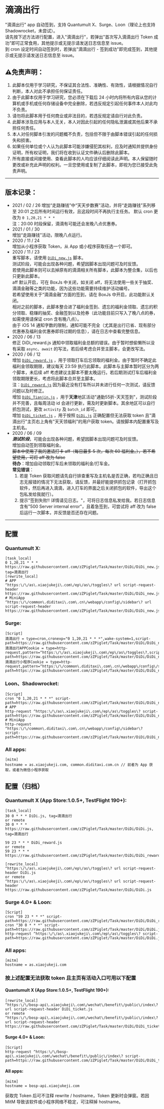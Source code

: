 # 滴滴出行

"滴滴出行" app 自动签到，支持 Quantumult X、Surge、Loon（理论上也支持 Shadowrocket，未尝试）。  
请先按下述方法进行配置，进入"滴滴出行"，若弹出"首次写入滴滴出行 Token 成功"即可正常食用，其他提示或无提示请发送日志信息至 issue。  
到 cron 设定时间自动签到时，若弹出"滴滴出行 - 签到成功"即完成签到，其他提示或无提示请发送日志信息至 issue。

## ⚠️免责声明：
1. 此脚本仅用于学习研究，不保证其合法性、准确性、有效性，请根据情况自行判断，本人对此不承担任何保证责任。
2. 由于此脚本仅用于学习研究，您必须在下载后 24 小时内将所有内容从您的计算机或手机或任何存储设备中完全删除，若违反规定引起任何事件本人对此均不负责。
3. 请勿将此脚本用于任何商业或非法目的，若违反规定请自行对此负责。
4. 此脚本涉及应用与本人无关，本人对因此引起的任何隐私泄漏或其他后果不承担任何责任。
5. 本人对任何脚本引发的问题概不负责，包括但不限于由脚本错误引起的任何损失和损害。
6. 如果任何单位或个人认为此脚本可能涉嫌侵犯其权利，应及时通知并提供身份证明，所有权证明，我们将在收到认证文件确认后删除此脚本。
7. 所有直接或间接使用、查看此脚本的人均应该仔细阅读此声明。本人保留随时更改或补充此声明的权利。一旦您使用或复制了此脚本，即视为您已接受此免责声明。


----------
## 版本记录：
- 2021 / 02 / 26
增加“走路赚钱”中“天天步数赛”活动，并将“走路赚钱”系列移至 20:01 之后所有时间运行有效，且这段时间不再执行主任务。 
默认 cron 更改为 `0 1,20,21 * * *`  
注：20:00 时段保留，滴滴有可能还会发晚八点优惠券。  
- 2021 / 01 / 30  
增加“走路赚钱”活动，限晚八点运行。  
- 2020 / 11 / 24  
增加从小程序获取 Token，从 App 或小程序获取任选一个即可。
- 2020 / 11 / 23   
重写脚本，请使用 [`DiDi_new.js`](https://raw.githubusercontent.com/zZPiglet/Task/master/DiDi/DiDi_new.js) 脚本。  
测试阶段，可能会出现各种问题，希望因脚本出现问题可及时反馈。  
若使用此脚本则可以去掉原有的滴滴相关所有脚本，此脚本为整合集，以后也只更新此脚本。  
aff 默认开启，可在 BoxJs 中关闭，如关闭 aff，将无法使用一些关于抽奖、滴滴金融等之类的功能，因为这些功能需要持续维护活动编号。  
若希望使用关于“滴滴金融”方面的签到，请在 BoxJs 中开启，此功能默认关闭。  
相对之前的脚本，此脚本整合进了福利金签到、遗忘的福利金领取、遗忘的积分领取、稳赚的抽奖、金融签到以及抢券（此功能目前只写入了晚八点的券，如需使用请保证 cron 含有晚八点）。  
由于 iOS 14 通知字数的限制，通知可能不完全（尤其是出行已省、现有部分优惠券及福利金优惠券即将过期的信息），请在日志中查看完整信息。  
- 2020 / 06 / 13  
    修正 DiDi_reward.js 通知中领取福利金总额的错误。由于暂时想偷懒所以没有采取 `async`、`await` 的写法，若后续考虑合并至主脚本，会更改写法。
- 2020 / 06 / 12  
    增加 [`DiDi_reward.js`](https://raw.githubusercontent.com/zZPiglet/Task/master/DiDi/DiDi_reward.js) ，用于领取打车后忘领取的福利金。由于暂时不确定此福利金领取期限，建议每天 23:59 执行此脚本。此脚本与主脚本暂时区分为两个脚本，未后续 aff 考虑建议主脚本不要太晚运行。若后期测试打车后福利金领取期限更长，考虑将此脚本合并至主脚本。  
    注：[`DiDi_reward.js`](https://raw.githubusercontent.com/zZPiglet/Task/master/DiDi/DiDi_reward.js) 因为最近没有打车所以并未进行任何一次测试，请反馈问题以及时修正。   
    增加 [`DiDi_Tianjin.js`](https://raw.githubusercontent.com/zZPiglet/Task/master/DiDi/DiDi_Tianjin.js) ，用于**天津**地区活动"通勤55折-天天签到"，测试阶段并不完善，且每周活动 id 会进行更新，需及时更新脚本。其余地区可以自行抓包测试，更改 `activity` 及 `batch_id` 即可。  
    增加 [`DiDi_ticket.js`](https://raw.githubusercontent.com/zZPiglet/Task/master/DiDi/DiDi_ticket.js) ，用于按照 [`DiDi.js`](https://raw.githubusercontent.com/zZPiglet/Task/master/DiDi/DiDi.js) 正确配置但无法获取 token 且"滴滴出行"主页右上角有"天天领福利"的用户获取 token。请按脚本内配置重写及主机名。
- 2020 / 06 / 09  
    _**测试阶段**_，可能会出现各种问题，希望因脚本出现问题可及时反馈。  
    增加自动签到领取福利金。  
    ~~脚本中使用了我的邀请打卡 aff（每日最多 5 次，每次 60 福利金。），若不希望使用，可将 aff 改为 false~~   
    **待办**：增加自动领取打车后未领取的福利金/打车金。  
    **常见错误**：
    1. 若是 Token 获取问题请先自行排查重写及主机名是否正确，若均正确且日志无报错的情况下无法获取，请反馈，并最好能提供抓包记录（打开抓包软件，然后再进入滴滴，进入打车的界面之后关闭抓包的软件，导出这个包私发给我就行）。
    2. 提示"签到失败‼️ 详情请见日志。"，可将日志信息私发给我。若日志信息含有"500 Server internal error"，且着急签到，可尝试将 aff 改为 false 后运行一次脚本，并反馈是否还存在问题。
----------
## 配置
### Quantumult X:
```properties
[task_local]
0 1,20,21 * * * https://raw.githubusercontent.com/zZPiglet/Task/master/DiDi/DiDi_new.js, tag=滴滴出行
[rewrite_local]
# APP
^https:\/\/as\.xiaojukeji\.com\/ep\/as\/toggles\? url script-request-header https://raw.githubusercontent.com/zZPiglet/Task/master/DiDi/DiDi_new.js
# MiniApp
^https:\/\/common\.diditaxi\.com\.cn\/webapp\/config\/sidebar\? url script-request-header https://raw.githubusercontent.com/zZPiglet/Task/master/DiDi/DiDi_new.js
```
### Surge:
```properties
[Script]
滴滴出行 = type=cron,cronexp="0 1,20,21 * * *",wake-system=1,script-path=https://raw.githubusercontent.com/zZPiglet/Task/master/DiDi/DiDi_new.js
滴滴出行APPCookie = type=http-request,pattern=^https:\/\/as\.xiaojukeji\.com\/ep\/as\/toggles\?,script-path=https://raw.githubusercontent.com/zZPiglet/Task/master/DiDi/DiDi_new.js
滴滴出行小程序Cookie = type=http-request,pattern=^https:\/\/common\.diditaxi\.com\.cn\/webapp\/config\/sidebar\?,script-path=https://raw.githubusercontent.com/zZPiglet/Task/master/DiDi/DiDi_new.js
```
### Loon、Shadowrocket:
```properties
[Script]
cron "0 1,20,21 * * *" script-path=https://raw.githubusercontent.com/zZPiglet/Task/master/DiDi/DiDi_new.js
# APP
http-request ^https:\/\/as\.xiaojukeji\.com\/ep\/as\/toggles\? script-path=https://raw.githubusercontent.com/zZPiglet/Task/master/DiDi/DiDi_new.js
# MiniApp
http-request ^https:\/\/common\.diditaxi\.com\.cn\/webapp\/config\/sidebar\? script-path=https://raw.githubusercontent.com/zZPiglet/Task/master/DiDi/DiDi_new.js
```
### All apps:
```properties
[mitm]
hostname = as.xiaojukeji.com, common.diditaxi.com.cn // 前者为 App 获取，或者为微信小程序获取
```


## 配置（归档）
### Quantumult X (App Store:1.0.5+, TestFlight 190+):
```properties
[task_local]
30 0 * * * DiDi.js, tag=滴滴出行
or remote
30 0 * * * https://raw.githubusercontent.com/zZPiglet/Task/master/DiDi/DiDi.js, tag=滴滴出行

59 23 * * * DiDi_reward.js
or remote
59 23 * * * https://raw.githubusercontent.com/zZPiglet/Task/master/DiDi/DiDi_reward.js 

[rewrite_local]
^https:\/\/as\.xiaojukeji\.com\/ep\/as\/toggles\? url script-request-header DiDi.js
or remote
^https:\/\/as\.xiaojukeji\.com\/ep\/as\/toggles\? url script-request-header https://raw.githubusercontent.com/zZPiglet/Task/master/DiDi/DiDi.js
```
### Surge 4.0+ & Loon:
```properties
[Script]
cron "59 23 * * *" script-path=https://raw.githubusercontent.com/zZPiglet/Task/master/DiDi/DiDi_reward.js
cron "30 0 * * *" script-path=https://raw.githubusercontent.com/zZPiglet/Task/master/DiDi/DiDi.js
http-request ^https:\/\/as\.xiaojukeji\.com\/ep\/as\/toggles\? script-path=https://raw.githubusercontent.com/zZPiglet/Task/master/DiDi/DiDi.js
```
### All apps:
```properties
[mitm]
hostname = as.xiaojukeji.com
```

### 按上述配置无法获取 token 且主页有活动入口可用以下配置
#### Quantumult X (App Store:1.0.5+, TestFlight 190+):
```properties
[rewrite_local]
^https:\/\/bosp-api\.xiaojukeji\.com\/wechat\/benefit\/public\/index\? url script-request-header DiDi_ticket.js
or remote
^https:\/\/bosp-api\.xiaojukeji\.com\/wechat\/benefit\/public\/index\? url script-request-header https://raw.githubusercontent.com/zZPiglet/Task/master/DiDi/DiDi_ticket.js
```
#### Surge 4.0+ & Loon:
```properties
[Script]
http-request ^https:\/\/bosp-api\.xiaojukeji\.com\/wechat\/benefit\/public\/index\? script-path=https://raw.githubusercontent.com/zZPiglet/Task/master/DiDi/DiDi_ticket.js
```
#### All apps:
```properties
[mitm]
hostname = bosp-api.xiaojukeji.com
```

获取完 Token 后可不注释 rewrite / hostname，Token 更新时会弹窗。若因 MitM 导致该软件或小程序网络不稳定，可注释掉 hostname。